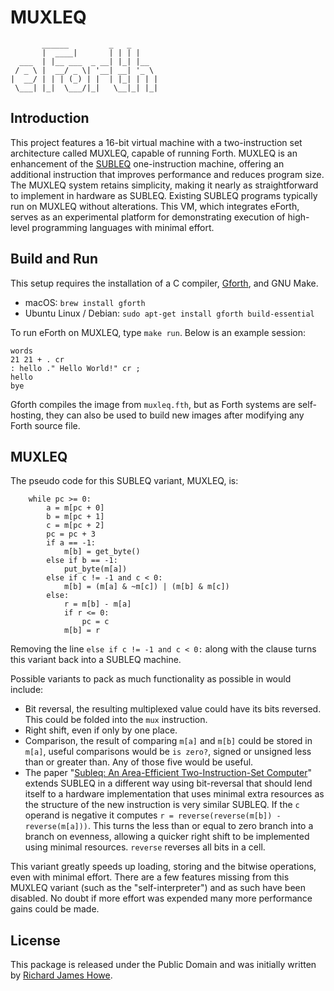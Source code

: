 # MUXLEQ

```
       ______         _   _
       |  ____|       | | | |
  ___  | |__ ___  _ __| |_| |__
 / _ \ |  __/ _ \| '__| __| '_ \
|  __/ | | | (_) | |  | |_| | | |
 \___| |_|  \___/|_|   \__|_| |_|
```

## Introduction
This project features a 16-bit virtual machine with a two-instruction set
architecture called MUXLEQ, capable of running Forth. MUXLEQ is an enhancement
of the [SUBLEQ](https://en.wikipedia.org/wiki/One-instruction_set_computer)
one-instruction machine, offering an additional instruction that improves
performance and reduces program size. The MUXLEQ system retains simplicity,
making it nearly as straightforward to implement in hardware as SUBLEQ.
Existing SUBLEQ programs typically run on MUXLEQ without alterations. This VM,
which integrates eForth, serves as an experimental platform for demonstrating
execution of high-level programming languages with minimal effort.

## Build and Run
This setup requires the installation of a C compiler, [Gforth](https://gforth.org/),
and GNU Make.
* macOS: `brew install gforth`
* Ubuntu Linux / Debian: `sudo apt-get install gforth build-essential`

To run eForth on MUXLEQ, type `make run`. Below is an example session:
```
words
21 21 + . cr
: hello ." Hello World!" cr ;
hello
bye
```

Gforth compiles the image from `muxleq.fth`, but as Forth systems are self-hosting,
they can also be used to build new images after modifying any Forth source file.

## MUXLEQ
The pseudo code for this SUBLEQ variant, MUXLEQ, is:
```
	while pc >= 0:
		a = m[pc + 0]
		b = m[pc + 1]
		c = m[pc + 2]
		pc = pc + 3
		if a == -1:
			m[b] = get_byte()
		else if b == -1:
			put_byte(m[a])
		else if c != -1 and c < 0:
			m[b] = (m[a] & ~m[c]) | (m[b] & m[c])
		else:
			r = m[b] - m[a]
			if r <= 0:
				pc = c
			m[b] = r
```

Removing the line `else if c != -1 and c < 0:` along with the clause turns
this variant back into a SUBLEQ machine.

Possible variants to pack as much functionality as possible in would include:
* Bit reversal, the resulting multiplexed value could have its bits reversed.
  This could be folded into the `mux` instruction.
* Right shift, even if only by one place.
* Comparison, the result of comparing `m[a]` and `m[b]` could be stored in
  `m[a]`, useful comparisons would be `is zero?`, signed or unsigned less than
  or greater than. Any of those five would be useful.
* The paper "[Subleq: An Area-Efficient Two-Instruction-Set Computer](https://janders.eecg.utoronto.ca/pdfs/esl.pdf)"
  extends SUBLEQ in a different way using bit-reversal that should lend itself
  to a hardware implementation that uses minimal extra resources as the
  structure of the new instruction is very similar SUBLEQ. If the `c` operand
  is negative it computes `r = reverse(reverse(m[b]) - reverse(m[a]))`. This
  turns the less than or equal to zero branch into a branch on evenness,
  allowing a quicker right shift to be implemented using minimal resources.
  `reverse` reverses all bits in a cell.

This variant greatly speeds up loading, storing and the bitwise operations,
even with minimal effort. There are a few features missing from this MUXLEQ
variant (such as the "self-interpreter") and as such have been disabled. No
doubt if more effort was expended many more performance gains could be made.

## License
This package is released under the Public Domain and was initially written
by [Richard James Howe](https://github.com/howerj).
